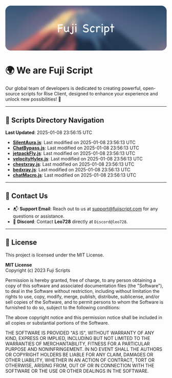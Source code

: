 ![Banner](.github/b.webp)

# 🌍 **We are Fuji Script**

Our global team of developers is dedicated to creating powerful, open-source scripts for Rise Client, designed to enhance your experience and unlock new possibilities! 🌟

---
<!-- SCRIPTS_NAVIGATION_START -->
## 📂 **Scripts Directory Navigation**

**Last Updated**: 2025-01-08 23:56:15 UTC

- **[SilentAura.js](scripts/SilentAura.js)**: Last modified on 2025-01-08 23:56:13 UTC
- **[ChatBypass.js](scripts/ChatBypass.js)**: Last modified on 2025-01-08 23:56:13 UTC
- **[jetpackFly.js](scripts/jetpackFly.js)**: Last modified on 2025-01-08 23:56:13 UTC
- **[velocityHylex.js](scripts/velocityHylex.js)**: Last modified on 2025-01-08 23:56:13 UTC
- **[chestxray.js](scripts/chestxray.js)**: Last modified on 2025-01-08 23:56:13 UTC
- **[bedxray.js](scripts/bedxray.js)**: Last modified on 2025-01-08 23:56:13 UTC
- **[chatMacro.js](scripts/chatMacro.js)**: Last modified on 2025-01-08 23:56:13 UTC

<!-- SCRIPTS_NAVIGATION_END -->

---

## 💬 **Contact Us**  
- 📬 **Support Email**: Reach out to us at [support@fujiscript.com](mailto:support@fujiscript.com) for any questions or assistance.  
- 💬 **Discord**: Contact **Leo728** directly at `Discord@leo728`.

---

## 📜 **License**

This project is licensed under the MIT License.  

**MIT License**  
Copyright (c) 2023 Fuji Scripts  

Permission is hereby granted, free of charge, to any person obtaining a copy of this software and associated documentation files (the "Software"), to deal in the Software without restriction, including without limitation the rights to use, copy, modify, merge, publish, distribute, sublicense, and/or sell copies of the Software, and to permit persons to whom the Software is furnished to do so, subject to the following conditions:  

The above copyright notice and this permission notice shall be included in all copies or substantial portions of the Software.  

THE SOFTWARE IS PROVIDED "AS IS", WITHOUT WARRANTY OF ANY KIND, EXPRESS OR IMPLIED, INCLUDING BUT NOT LIMITED TO THE WARRANTIES OF MERCHANTABILITY, FITNESS FOR A PARTICULAR PURPOSE AND NONINFRINGEMENT. IN NO EVENT SHALL THE AUTHORS OR COPYRIGHT HOLDERS BE LIABLE FOR ANY CLAIM, DAMAGES OR OTHER LIABILITY, WHETHER IN AN ACTION OF CONTRACT, TORT OR OTHERWISE, ARISING FROM, OUT OF OR IN CONNECTION WITH THE SOFTWARE OR THE USE OR OTHER DEALINGS IN THE SOFTWARE.  
